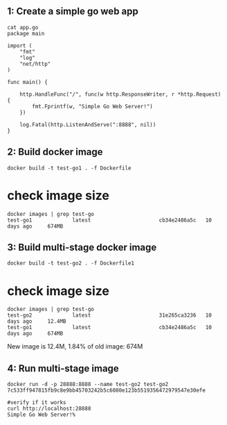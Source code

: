 ## 1: Create a simple go web app

```
cat app.go
package main

import (
    "fmt"
    "log"
    "net/http"
)

func main() {

    http.HandleFunc("/", func(w http.ResponseWriter, r *http.Request) {
        fmt.Fprintf(w, "Simple Go Web Server!")
    })

    log.Fatal(http.ListenAndServe(":8888", nil))
}
```

## 2: Build  docker image

```
docker build -t test-go1 . -f Dockerfile
```

# check image size

```
docker images | grep test-go
test-go1             latest                      cb34e2486a5c   10 days ago     674MB
```

## 3: Build multi-stage docker image

```
docker build -t test-go2 . -f Dockerfile1
```

# check image size
```
docker images | grep test-go
test-go2             latest                      31e265ca3236   10 days ago     12.4MB
test-go1             latest                      cb34e2486a5c   10 days ago     674MB
```

New image is 12.4M, 1.84% of old image: 674M

## 4: Run multi-stage image

```
docker run -d -p 28888:8888 --name test-go2 test-go2
7c533ff947815fb9c8e9bb45703242b5c6080e123b5519356472979547e30efe

#verify if it works
curl http://localhost:28888
Simple Go Web Server!%
```
